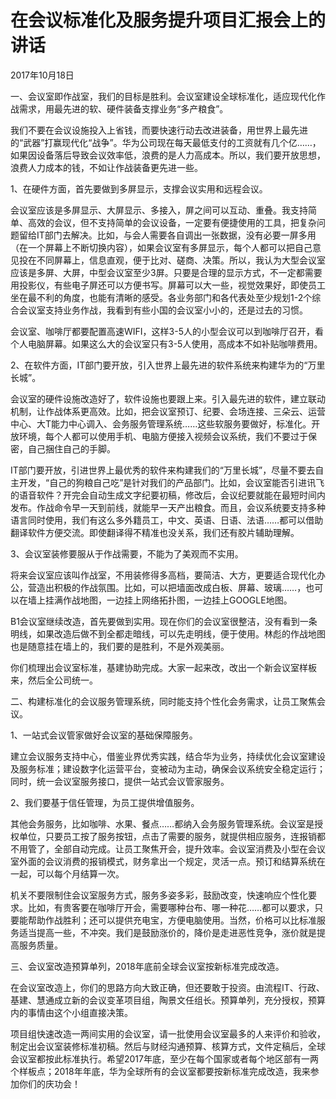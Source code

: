 # 在会议标准化及服务提升项目汇报会上的讲话

2017年10月18日

一、会议室即作战室，我们的目标是胜利。会议室建设全球标准化，适应现代化作战需求，用最先进的软、硬件装备支撑业务“多产粮食”。

我们不要在会议设施投入上省钱，而要快速行动去改进装备，用世界上最先进的“武器”打赢现代化“战争”。华为公司现在每天最低支付的工资就有几个亿……，如果因设备落后导致会议效率低，浪费的是人力高成本。所以，我们要开放思想，浪费人力成本的钱，不如让作战装备更先进一些。

1、在硬件方面，首先要做到多屏显示，支撑会议实用和远程会议。

会议室应该是多屏显示、大屏显示、多接入，屏之间可以互动、重叠。我支持简单、高效的会议，但不支持简单的会议设备，一定要有便捷使用的工具，把复杂问题留给IT部门去解决。比如，与会人需要各自调出一张数据，没有必要一屏多用（在一个屏幕上不断切换内容），如果会议室有多屏显示，每个人都可以把自己意见投在不同屏幕上，信息直观，便于比对、磋商、决策。所以，我认为大型会议室应该是多屏、大屏，中型会议室至少3屏。只要是合理的显示方式，不一定都需要用投影仪，有些电子屏还可以方便书写。屏幕可以大一些，视觉效果好，即使员工坐在最不利的角度，也能有清晰的感受。各业务部门和各代表处至少规划1-2个综合会议室支持业务作战，我看到有些小国的会议室小小的，还是过去的习惯。

会议室、咖啡厅都要配置高速WIFI，这样3-5人的小型会议可以到咖啡厅召开，看个人电脑屏幕。如果这么大的会议室只有3-5人使用，高成本不如补贴咖啡费用。

2、在软件方面，IT部门要开放，引入世界上最先进的软件系统来构建华为的“万里长城”。

会议室的硬件设施改造好了，软件设施也要跟上来。引入最先进的软件，建立联动机制，让作战体系更高效。比如，把会议室预订、纪要、会场连接、三朵云、运营中心、大T能力中心调入、会务服务管理系统……这些软服务要做好，标准化。开放环境，每个人都可以使用手机、电脑方便接入视频会议系统，我们不要过于保密，自己捆住自己的手脚。

IT部门要开放，引进世界上最优秀的软件来构建我们的“万里长城”，尽量不要去自主开发，“自己的狗粮自己吃”是针对我们的产品部门。比如，会议室能否引进讯飞的语音软件？开完会自动生成文字纪要初稿，修改后，会议纪要就能在最短时间内发布。作战命令早一天到前线，就能早一天产出粮食。而且，会议系统要支持多种语言同时使用，我们有这么多外籍员工，中文、英语、日语、法语……都可以借助翻译软件方便交流。即使翻译得不精准也没关系，我们还有胶片辅助理解。

3、会议室装修要服从于作战需要，不能为了美观而不实用。

将来会议室应该叫作战室，不用装修得多高档，要简洁、大方，更要适合现代化办公，营造出积极的作战氛围。比如，可以把墙面改成白板、屏幕、玻璃……，也可以在墙上挂满作战地图，一边挂上网络拓扑图，一边挂上GOOGLE地图。

B1会议室继续改造，首先要做到实用。现在你们的会议室很整洁，没有看到一条明线，如果改造后做不到全都走暗线，可以先走明线，便于使用。林彪的作战地图也是随意挂在墙上的，我们要的是胜利，不是外观美丽。

你们梳理出会议室标准，基建协助完成。大家一起来改，改出一个新会议室样板来，然后全公司统一。

二、构建标准化的会议服务管理系统，同时能支持个性化会务需求，让员工聚焦会议。

1、一站式会议管家做好会议室的基础保障服务。

建立会议服务支持中心，借鉴业界优秀实践，结合华为业务，持续优化会议室建设及服务标准；建设数字化运营平台，变被动为主动，确保会议系统安全稳定运行；同时，统一会议室服务接口，提供一站式会议管家服务。

2、我们要基于信任管理，为员工提供增值服务。

其他会务服务，比如咖啡、水果、餐点……都纳入会务服务管理系统。会议室是授权单位，只要员工按了服务按钮，点击了需要的服务，就提供相应服务，连报销都不用管了，全部自动完成。让员工聚焦开会，提升效率。会议室消费及小型在会议室外面的会议消费的报销模式，财务拿出一个规定，灵活一点。预订和结算系统在一起，可以每个月结算一次。

机关不要限制住会议室服务方式，服务多姿多彩，鼓励改变，快速响应个性化要求。比如，有贵客要在咖啡厅开会，需要哪种台布、哪一种花……都可以要求，只要能帮助作战胜利；还可以提供充电宝，方便电脑使用。当然，价格可以比标准服务适当提高一些，不冲突。我们是鼓励涨价的，降价是走进恶性竞争，涨价就是提高服务质量。

三、会议室改造预算单列，2018年底前全球会议室按新标准完成改造。

在会议室改造上，你们的思路方向大致正确，但还要敢于投资。由流程IT、行政、基建、慧通成立新的会议变革项目组，陶景文任组长。预算单列，充分授权，预算内的事情由这个小组直接决策。

项目组快速改造一两间实用的会议室，请一批使用会议室最多的人来评价和验收，制定出会议室装修标准初稿。然后与财经沟通预算、核算方式，文件定稿后，全球会议室都按此标准执行。希望2017年底，至少在每个国家或者每个地区部有一两个样板点；2018年年底，华为全球所有的会议室都要按新标准完成改造，我来参加你们的庆功会！

